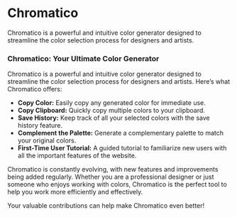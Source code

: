 # Chromatico
Chromatico is a powerful and intuitive color generator designed to streamline the color selection process for designers and artists.

### Chromatico: Your Ultimate Color Generator

Chromatico is a powerful and intuitive color generator designed to streamline the color selection process for designers and artists. Here’s what Chromatico offers:

- **Copy Color:** Easily copy any generated color for immediate use.
- **Copy Clipboard:** Quickly copy multiple colors to your clipboard.
- **Save History:** Keep track of all your selected colors with the save history feature.
- **Complement the Palette:** Generate a complementary palette to match your original colors.
- **First-Time User Tutorial:** A guided tutorial to familiarize new users with all the important features of the website.

Chromatico is constantly evolving, with new features and improvements being added regularly. Whether you are a professional designer or just someone who enjoys working with colors, Chromatico is the perfect tool to help you work more efficiently and effectively.

Your valuable contributions can help make Chromatico even better!

